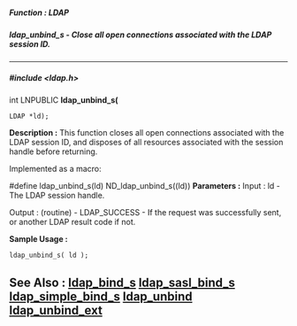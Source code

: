 ##### Function : LDAP
##### ldap_unbind_s - Close all open connections associated with the LDAP session ID.
---
##### #include <ldap.h>
int LNPUBLIC **ldap_unbind_s(**

	LDAP *ld);
**Description :**
This function closes all open connections associated with the LDAP session ID, 
and disposes of all resources associated with the session handle before 
returning.

Implemented as a macro:

#define ldap_unbind_s(ld) ND_ldap_unbind_s((ld)) 
**Parameters :**
Input :
ld  -  The LDAP session handle.

Output :
(routine)  -   LDAP_SUCCESS  - If the request was successfully sent, or another LDAP result code if not.


**Sample Usage :**
```
ldap_unbind_s( ld );
```
**See Also :**
[ldap_bind_s](D:/md_files/ldap_bind_s.md)
[ldap_sasl_bind_s](D:/md_files/ldap_sasl_bind_s.md)
[ldap_simple_bind_s](D:/md_files/ldap_simple_bind_s.md)
[ldap_unbind](D:/md_files/ldap_unbind.md)
[ldap_unbind_ext](D:/md_files/ldap_unbind_ext.md)
---
